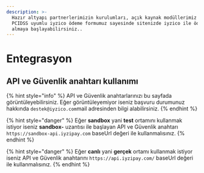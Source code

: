 ```yaml
---
description: >-
  Hazır altyapı partnerlerimizin kurulumları, açık kaynak modüllerimiz veya
  PCIDSS uyumlu iyzico ödeme formumuz sayesinde sitenizde iyzico ile ödeme
  almaya başlayabilirsiniz..
---
```


# Entegrasyon

## API ve Güvenlik anahtarı kullanımı

{% hint style="info" %}
API ve Güvenlik anahtarlarınızı bu sayfada görüntüleyebilirsiniz. Eğer görüntüleyemiyor iseniz başvuru durumunuz hakkında `destek@iyzico.com`mail adresinden bilgi alabilirsiniz.
{% endhint %}

{% hint style="danger" %}
Eğer **sandbox** yani **test** ortamını kullanmak istiyor iseniz **sandbox-** uzantısı ile başlayan API ve Güvenlik anahtarı `https://sandbox-api.iyzipay.com` baseUrl değeri ile kullanmalısınız. 
{% endhint %}

{% hint style="danger" %}
Eğer **canlı** yani **gerçek** ortamı kullanmak istiyor iseniz  API ve Güvenlik anahtarını `https://api.iyzipay.com/` baseUrl değeri ile kullanmalısınız.
{% endhint %}

## 

